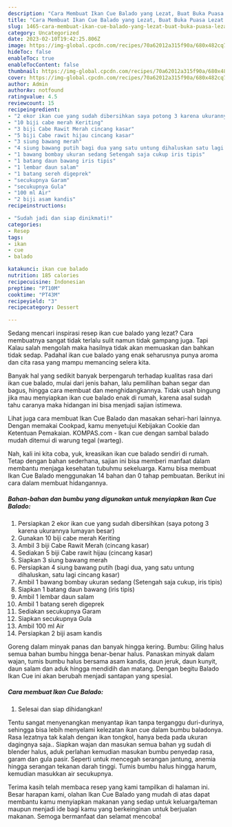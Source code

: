 ```yaml
---
description: "Cara Membuat Ikan Cue Balado yang Lezat, Buat Buka Puasa Lezat Sekali"
title: "Cara Membuat Ikan Cue Balado yang Lezat, Buat Buka Puasa Lezat Sekali"
slug: 1465-cara-membuat-ikan-cue-balado-yang-lezat-buat-buka-puasa-lezat-sekali
category: Uncategorized
date: 2023-02-10T19:42:25.806Z
image: https://img-global.cpcdn.com/recipes/70a62012a315f90a/680x482cq70/ikan-cue-balado-foto-resep-utama.jpg
hideToc: false
enableToc: true
enableTocContent: false
thumbnail: https://img-global.cpcdn.com/recipes/70a62012a315f90a/680x482cq70/ikan-cue-balado-foto-resep-utama.jpg
cover: https://img-global.cpcdn.com/recipes/70a62012a315f90a/680x482cq70/ikan-cue-balado-foto-resep-utama.jpg
author: Admin
authorAv: notfound
ratingvalue: 4.5
reviewcount: 15
recipeingredient:
- "2 ekor ikan cue yang sudah dibersihkan saya potong 3 karena ukurannya lumayan besar"
- "10 biji cabe merah Keriting"
- "3 biji Cabe Rawit Merah cincang kasar"
- "5 biji Cabe rawit hijau cincang kasar"
- "3 siung bawang merah"
- "4 siung bawang putih bagi dua yang satu untung dihaluskan satu lagi cincang kasar"
- "1 bawang bombay ukuran sedang Setengah saja cukup iris tipis"
- "1 batang daun bawang iris tipis"
- "1 lembar daun salam"
- "1 batang sereh digeprek"
- "secukupnya Garam"
- "secukupnya Gula"
- "100 ml Air"
- "2 biji asam kandis"
recipeinstructions:

- "Sudah jadi dan siap dinikmati!"
categories:
- Resep
tags:
- ikan
- cue
- balado

katakunci: ikan cue balado 
nutrition: 185 calories
recipecuisine: Indonesian
preptime: "PT10M"
cooktime: "PT43M"
recipeyield: "3"
recipecategory: Dessert

---
```



Sedang mencari inspirasi resep ikan cue balado yang lezat? Cara membuatnya sangat tidak terlalu sulit namun tidak gampang juga. Tapi Kalau salah mengolah maka hasilnya tidak akan memuaskan dan bahkan tidak sedap. Padahal ikan cue balado yang enak seharusnya punya aroma dan cita rasa yang mampu memancing selera kita.


Banyak hal yang sedikit banyak berpengaruh terhadap kualitas rasa dari ikan cue balado, mulai dari jenis bahan, lalu pemilihan bahan segar dan bagus, hingga cara membuat dan menghidangkannya. Tidak usah bingung jika mau menyiapkan ikan cue balado enak di rumah, karena asal sudah tahu caranya maka hidangan ini bisa menjadi sajian istimewa.

Lihat juga cara membuat Ikan Cue Balado dan masakan sehari-hari lainnya. Dengan memakai Cookpad, kamu menyetujui Kebijakan Cookie dan Ketentuan Pemakaian. KOMPAS.com - Ikan cue dengan sambal balado mudah ditemui di warung tegal (warteg).


Nah, kali ini kita coba, yuk, kreasikan ikan cue balado sendiri di rumah. Tetap dengan bahan sederhana, sajian ini bisa memberi manfaat dalam membantu menjaga kesehatan tubuhmu sekeluarga. Kamu bisa membuat Ikan Cue Balado menggunakan 14 bahan dan 0 tahap pembuatan. Berikut ini cara dalam membuat hidangannya.

<!--inarticleads1-->

##### Bahan-bahan dan bumbu yang digunakan untuk menyiapkan Ikan Cue Balado:

1. Persiapkan 2 ekor ikan cue yang sudah dibersihkan (saya potong 3 karena ukurannya lumayan besar)
1. Gunakan 10 biji cabe merah Keriting
1. Ambil 3 biji Cabe Rawit Merah (cincang kasar)
1. Sediakan 5 biji Cabe rawit hijau (cincang kasar)
1. Siapkan 3 siung bawang merah
1. Persiapkan 4 siung bawang putih (bagi dua, yang satu untung dihaluskan, satu lagi cincang kasar)
1. Ambil 1 bawang bombay ukuran sedang (Setengah saja cukup, iris tipis)
1. Siapkan 1 batang daun bawang (iris tipis)
1. Ambil 1 lembar daun salam
1. Ambil 1 batang sereh digeprek
1. Sediakan secukupnya Garam
1. Siapkan secukupnya Gula
1. Ambil 100 ml Air
1. Persiapkan 2 biji asam kandis


Goreng dalam minyak panas dan banyak hingga kering. Bumbu: Giling halus semua bahan bumbu hingga benar-benar halus. Panaskan minyak dalam wajan, tumis bumbu halus bersama asam kandis, daun jeruk, daun kunyit, daun salam dan aduk hingga mendidih dan matang. Dengan begitu Balado Ikan Cue ini akan berubah menjadi santapan yang spesial. 

<!--inarticleads2-->

##### Cara membuat Ikan Cue Balado:


1. Selesai dan siap dihidangkan!

Tentu sangat menyenangkan menyantap ikan tanpa terganggu duri-durinya, sehingga bisa lebih menyelami kelezatan ikan cue dalam bumbu baladonya. Rasa lezatnya tak kalah dengan ikan tongkol, hanya beda pada ukuran dagingnya saja.. Siapkan wajan dan masukan semua bahan yg sudah di blender halus, aduk perlahan kemudian masukan bumbu penyedap rasa, garam dan gula pasir. Seperti untuk mencegah serangan jantung, anemia hingga serangan tekanan darah tinggi. Tumis bumbu halus hingga harum, kemudian masukkan air secukupnya. 

Terima kasih telah membaca resep yang kami tampilkan di halaman ini. Besar harapan kami, olahan Ikan Cue Balado yang mudah di atas dapat membantu kamu menyiapkan makanan yang sedap untuk keluarga/teman maupun menjadi ide bagi kamu yang berkeinginan untuk berjualan makanan. Semoga bermanfaat dan selamat mencoba!
